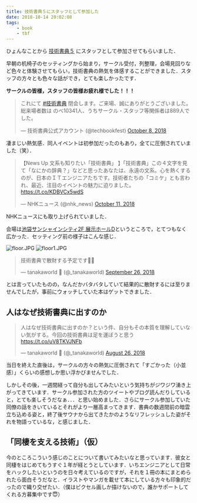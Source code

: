 ```yaml
---
title: 技術書典５にスタッフとして参加した
date: 2018-10-14 20:02:08
tags:
	- book
	- tbf
---
```


ひょんなことから [技術書典５](https://techbookfest.org/event/tbf05) にスタッフとして参加させてもらいました．

早朝の机椅子のセッティングから始まり，サークル受付，列整理，会場見回りなど色々と体験させてもらい，技術書典の熱気を体感することができました．スタッフの方々とも色々な話ができ，とても楽しかったです．

**サークルの皆様，スタッフの皆様お疲れ様でした！！！**

<blockquote class="twitter-tweet" data-lang="en"><p lang="ja" dir="ltr">これにて <a href="https://twitter.com/hashtag/%E6%8A%80%E8%A1%93%E6%9B%B8%E5%85%B8?src=hash&amp;ref_src=twsrc%5Etfw">#技術書典</a> 閉会します。ご来場、誠にありがとうございました。総来場者数は のべ10341人、うちサークル・スタッフ等関係者は889人でした。</p>&mdash; 技術書典公式アカウント (@techbookfest) <a href="https://twitter.com/techbookfest/status/1049208448372465664?ref_src=twsrc%5Etfw">October 8, 2018</a></blockquote>

凄まじい熱気感．同人イベントは初参加だったのもあり，全てに圧倒されていました（笑）．

<blockquote class="twitter-tweet" data-lang="en"><p lang="ja" dir="ltr">【News Up 文系も知りたい「技術書典」 】「技術書典」この４文字を見て「なにかの辞典？」などと思ったあなたは、永遠の文系。心を熱くするのが、日本のＩＴエンジニアたちです。技術者たちの「コミケ」とも言われ、最近、注目のイベントの魅力に迫りました。<a href="https://t.co/KDBVCx5wdS">https://t.co/KDBVCx5wdS</a></p>&mdash; NHKニュース (@nhk_news) <a href="https://twitter.com/nhk_news/status/1050252562748899328?ref_src=twsrc%5Etfw">October 11, 2018</a></blockquote>

NHKニュースにも取り上げられていました．


会場は[池袋サンシャインシティ2F 展示ホールD](http://co.sunshinecity.co.jp/exhibition/hall_spec.html)というところで，とてつもなく広かった．セッティング前の様子はこんな感じ．

![floor.JPG](floor.JPG "floor.JPG")
![floor1.JPG](floor1.JPG "floor1.JPG")


<blockquote class="twitter-tweet" data-lang="en"><p lang="ja" dir="ltr">技術書典で散財する予定です💸😇</p>&mdash; tanakaworld 🧢 (@_tanakaworld) <a href="https://twitter.com/_tanakaworld/status/1044957820318150657?ref_src=twsrc%5Etfw">September 26, 2018</a></blockquote>

とは言っていたものの，なんだかバタバタしていて結果的に散財するには至りませんでしたが，事前にウォッチしていた本はゲットできました．


## 人はなぜ技術書典に出すのか

<blockquote class="twitter-tweet" data-lang="en"><p lang="ja" dir="ltr">人はなぜ技術書典に出すのか？という件、自分もその本質を理解していない気がする。今回の技術書典は足を運ぼうと思う <a href="https://t.co/uV8TKVJNFb">https://t.co/uV8TKVJNFb</a></p>&mdash; tanakaworld 🧢 (@_tanakaworld) <a href="https://twitter.com/_tanakaworld/status/1033739002459828225?ref_src=twsrc%5Etfw">August 26, 2018</a></blockquote>


当日を終えた直後は，サークルの方々の熱気に圧倒されて「すごかった（小並感）」くらいの感想しか思い浮かびませんでした．

しかしその後，一週間経って自分も出してみたいという気持ちがジワジワ湧き上がってきています．サークル参加された方のツイートやブログ読んだりしていると，とても楽しそうだなぁ．．．と思い始めました．さらにサークル参加していた同僚の話をきいているとそれがより一層高まってきます．書典の数週間前の暗雲立ち込める姿と，終了後サウナから出てきたかのようなリフレッシュした姿がそれを物語っているな，と感じました．

## 「同棲を支える技術」（仮）

今のところこういう感じのことについて書いてみたいなと思っています．彼女と同棲をはじめてもうすぐ１年が経とうとしています．いちエンジニアとして日常をハックしたいというのを日々考えているのですが，それを１冊の本にまとめられたら面白そうだなと．イラストやマンガを載せて本にしている方々も印象的だったので織り交ぜたい．（僕はピクセル画しか描けないので，誰かサポートしてくれる方募集中です😇）

<script async src="https://platform.twitter.com/widgets.js" charset="utf-8"></script>
